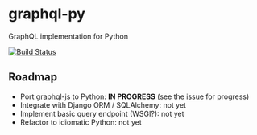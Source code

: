 # graphql-py

GraphQL implementation for Python

[![Build Status](https://travis-ci.org/dittos/graphql-py.svg?branch=master)](https://travis-ci.org/dittos/graphql-py)

## Roadmap

* Port [graphql-js](https://github.com/graphql/graphql-js) to Python: **IN PROGRESS** (see the [issue](https://github.com/dittos/graphql-py/issues/1) for progress)
* Integrate with Django ORM / SQLAlchemy: not yet
* Implement basic query endpoint (WSGI?): not yet
* Refactor to idiomatic Python: not yet
